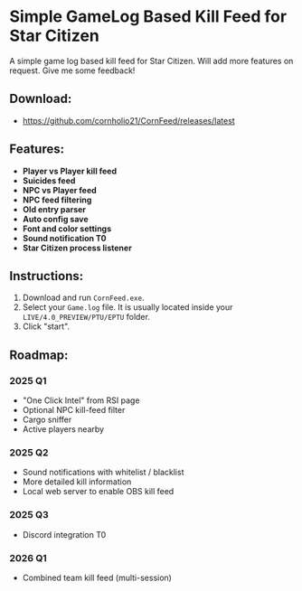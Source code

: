 # Simple GameLog Based Kill Feed for Star Citizen

A simple game log based kill feed for Star Citizen. Will add more features on request. Give me some feedback!

## Download:

- https://github.com/cornholio21/CornFeed/releases/latest

## Features:

- **Player vs Player kill feed**
- **Suicides feed**
- **NPC vs Player feed**
- **NPC feed filtering**
- **Old entry parser**
- **Auto config save**
- **Font and color settings**
- **Sound notification T0**
- **Star Citizen process listener**

## Instructions:

1. Download and run `CornFeed.exe`.
2. Select your `Game.log` file. It is usually located inside your `LIVE/4.0_PREVIEW/PTU/EPTU` folder.
3. Click "start".

## Roadmap:

### 2025 Q1
- "One Click Intel" from RSI page
- Optional NPC kill-feed filter
- Cargo sniffer
- Active players nearby

### 2025 Q2
- Sound notifications with whitelist / blacklist
- More detailed kill information
- Local web server to enable OBS kill feed

### 2025 Q3
- Discord integration T0

### 2026 Q1
- Combined team kill feed (multi-session)
